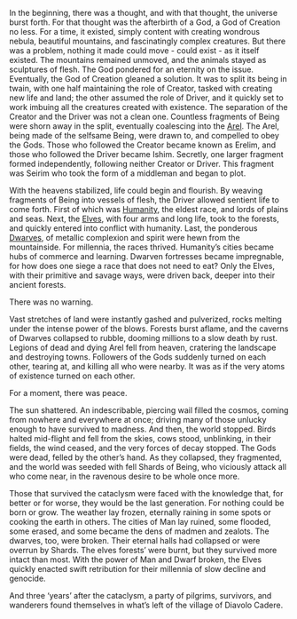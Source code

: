   In the beginning, there was a thought, and with that thought, the universe burst forth. For that thought was the afterbirth of a God, a God of Creation no less. For a time, it existed, simply content with creating wondrous nebula, beautiful mountains, and fascinatingly complex creatures. But there was a problem, nothing it made could move - could exist - as it itself existed. The mountains remained unmoved, and the animals stayed as sculptures of flesh. The God pondered for an eternity on the issue. Eventually, the God of Creation gleaned a solution. It was to split its being in twain, with one half maintaining the role of Creator, tasked with creating new life and land; the other assumed the role of Driver, and it quickly set to work imbuing all the creatures created with existence. The separation of the Creator and the Driver was not a clean one. Countless fragments of Being were shorn away in the split, eventually coalescing into the [Arel](Races/Celestials/Arel.md). The Arel, being made of the selfsame Being, were drawn to, and compelled to obey the Gods. Those who followed the Creator became known as Erelim, and those who followed the Driver became Ishim. Secretly, one larger fragment formed independently, following neither Creator or Driver. This fragment was Seirim who took the form of a middleman and began to plot.

  With the heavens stabilized, life could begin and flourish. By weaving fragments of Being into vessels of flesh, the Driver allowed sentient life to come forth. First of which was [Humanity](Races/Humans.md), the eldest race, and lords of plains and seas. Next, the [Elves](Races/Elves.md), with four arms and long life, took to the forests, and quickly entered into conflict with humanity. Last, the ponderous [Dwarves](Races/Dwarves.md), of metallic complexion and spirit were hewn from the mountainside. For millennia, the races thrived. Humanity’s cities became hubs of commerce and learning. Dwarven fortresses became impregnable, for how does one siege a race that does not need to eat? Only the Elves, with their primitive and savage ways, were driven back, deeper into their ancient forests.

There was no warning.

  Vast stretches of land were instantly gashed and pulverized, rocks melting under the intense power of the blows. Forests burst aflame, and the caverns of Dwarves collapsed to rubble, dooming millions to a slow death by rust. Legions of dead and dying Arel fell from heaven, cratering the landscape and destroying towns. Followers of the Gods suddenly turned on each other, tearing at, and killing all who were nearby. It was as if the very atoms of existence turned on each other.

For a moment, there was peace.

  The sun shattered. An indescribable, piercing wail filled the cosmos, coming from nowhere and everywhere at once; driving many of those unlucky enough to have survived to madness. And then, the world stopped. Birds halted mid-flight and fell from the skies, cows stood, unblinking, in their fields, the wind ceased, and the very forces of decay stopped. The Gods were dead, felled by the other’s hand. As they collapsed, they fragmented, and the world was seeded with fell Shards of Being, who viciously attack all who come near, in the ravenous desire to be whole once more.

  Those that survived the cataclysm were faced with the knowledge that, for better or for worse, they would be the last generation. For nothing could be born or grow. The weather lay frozen, eternally raining in some spots or cooking the earth in others. The cities of Man lay ruined, some flooded, some erased, and some became the dens of madmen and zealots. The dwarves, too, were broken. Their eternal halls had collapsed or were overrun by Shards. The elves forests’ were burnt, but they survived more intact than most. With the power of Man and Dwarf broken, the Elves quickly enacted swift retribution for their millennia of slow decline and genocide.

  And three ‘years’ after the cataclysm, a party of pilgrims, survivors, and wanderers found themselves in what’s left of the village of Diavolo Cadere.
